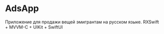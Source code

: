# AdsApp
Приложение для продажи вещей эмигрантам на русском языке. RXSwift + MVVM-C + UIKit + SwiftUI
